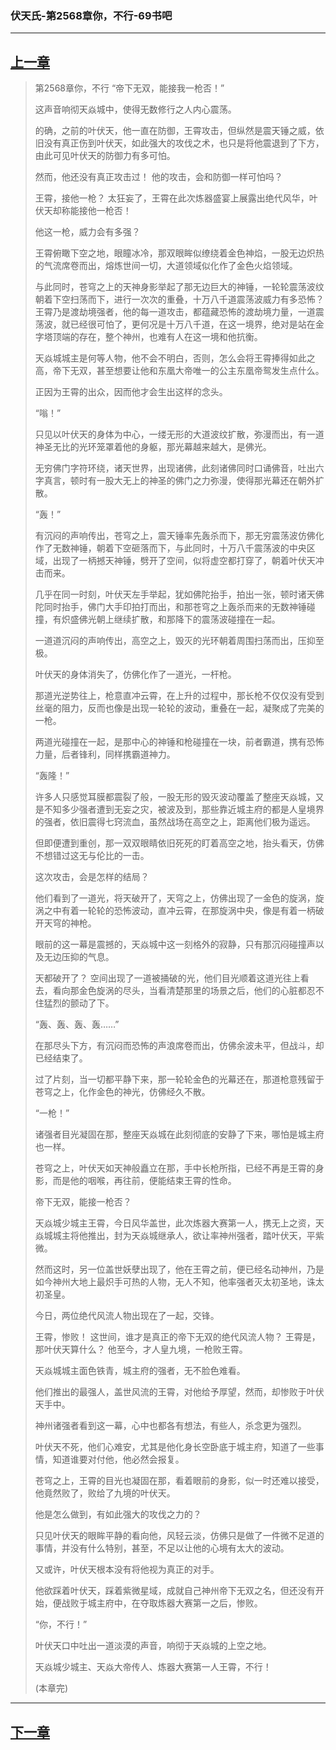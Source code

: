 ### 伏天氏-第2568章你，不行-69书吧

--------
[上一章](./6ac076004e8e0eafac06acd11b369585.md)
--------


>
>
>
>第2568章你，不行
>“帝下无双，能接我一枪否！”
>
>这声音响彻天焱城中，使得无数修行之人内心震荡。
>
>的确，之前的叶伏天，他一直在防御，王霄攻击，但纵然是震天锤之威，依旧没有真正伤到叶伏天，如此强大的攻伐之术，也只是将他震退到了下方，由此可见叶伏天的防御力有多可怕。
>
>然而，他还没有真正攻击过！
>他的攻击，会和防御一样可怕吗？
>
>王霄，接他一枪？
>太狂妄了，王霄在此次炼器盛宴上展露出绝代风华，叶伏天却称能接他一枪否！
>
>他这一枪，威力会有多强？
>
>王霄俯瞰下空之地，眼瞳冰冷，那双眼眸似缭绕着金色神焰，一股无边炽热的气流席卷而出，熔炼世间一切，大道领域似化作了金色火焰领域。
>
>与此同时，苍穹之上的天神身影举起了那无边巨大的神锤，一轮轮震荡波纹朝着下空扫荡而下，进行一次次的重叠，十万八千道震荡波威力有多恐怖？
>王霄乃是渡劫境强者，他的每一道攻击，都蕴藏恐怖的渡劫境力量，一道震荡波，就已经很可怕了，更何况是十万八千道，在这一境界，绝对是站在金字塔顶端的存在，整个神州，也难有人在这一境和他抗衡。
>
>天焱城城主是何等人物，他不会不明白，否则，怎么会将王霄捧得如此之高，帝下无双，甚至想要让他和东凰大帝唯一的公主东凰帝鸳发生点什么。
>
>正因为王霄的出众，因而他才会生出这样的念头。
>
>“嗡！”
>
>只见以叶伏天的身体为中心，一缕无形的大道波纹扩散，弥漫而出，有一道神圣无比的光环笼罩着他的身躯，那光幕越来越大，是佛光。
>
>无穷佛门字符环绕，诸天世界，出现诸佛，此刻诸佛同时口诵佛音，吐出六字真言，顿时有一股大无上的神圣的佛门之力弥漫，使得那光幕还在朝外扩散。
>
>“轰！”
>
>有沉闷的声响传出，苍穹之上，震天锤率先轰杀而下，那无穷震荡波仿佛化作了无数神锤，朝着下空砸落而下，与此同时，十万八千震荡波的中央区域，出现了一柄撼天神锤，劈开了空间，似将虚空都打穿了，朝着叶伏天冲击而来。
>
>几乎在同一时刻，叶伏天左手举起，犹如佛陀抬手，拍出一张，顿时诸天佛陀同时抬手，佛门大手印拍打而出，和那苍穹之上轰杀而来的无数神锤碰撞，有炽盛佛光朝上继续扩散，和那降下的震荡波碰撞在一起。
>
>一道道沉闷的声响传出，高空之上，毁灭的光环朝着周围扫荡而出，压抑至极。
>
>叶伏天的身体消失了，仿佛化作了一道光，一杆枪。
>
>那道光逆势往上，枪意直冲云霄，在上升的过程中，那长枪不仅仅没有受到丝毫的阻力，反而也像是出现一轮轮的波动，重叠在一起，凝聚成了完美的一枪。
>
>两道光碰撞在一起，是那中心的神锤和枪碰撞在一块，前者霸道，携有恐怖力量，后者锋利，同样携霸道神力。
>
>“轰隆！”
>
>许多人只感觉耳膜都震裂了般，一股无形的毁灭波动覆盖了整座天焱城，又是不知多少强者遭到无妄之灾，被波及到，那些靠近城主府的都是人皇境界的强者，依旧震得七窍流血，虽然战场在高空之上，距离他们极为遥远。
>
>但即便遭到重创，那一双双眼睛依旧死死的盯着高空之地，抬头看天，仿佛不想错过这无与伦比的一击。
>
>这次攻击，会是怎样的结局？
>
>他们看到了一道光，将天破开了，天穹之上，仿佛出现了一金色的旋涡，旋涡之中有着一轮轮的恐怖波动，直冲云霄，在那旋涡中央，像是有着一柄破开天穹的神枪。
>
>眼前的这一幕是震撼的，天焱城中这一刻格外的寂静，只有那沉闷碰撞声以及无边压抑的气息。
>
>天都破开了？
>空间出现了一道被捅破的光，他们目光顺着这道光往上看去，看向那金色旋涡的尽头，当看清楚那里的场景之后，他们的心脏都忍不住猛烈的颤动了下。
>
>“轰、轰、轰、轰……”
>
>在那尽头下方，有沉闷而恐怖的声浪席卷而出，仿佛余波未平，但战斗，却已经结束了。
>
>过了片刻，当一切都平静下来，那一轮轮金色的光幕还在，那道枪意残留于苍穹之上，化作金色的神光，仿佛经久不散。
>
>“一枪！”
>
>诸强者目光凝固在那，整座天焱城在此刻彻底的安静了下来，哪怕是城主府也一样。
>
>苍穹之上，叶伏天如天神般矗立在那，手中长枪所指，已经不再是王霄的身影，而是他的咽喉，再往前，便能结束王霄的性命。
>
>帝下无双，能接一枪否？
>
>天焱城少城主王霄，今日风华盖世，此次炼器大赛第一人，携无上之资，天焱城城主将他推出，封为天焱城继承人，欲让率神州强者，踏叶伏天，平紫微。
>
>然而这时，另一位盖世妖孽出现了，他在王霄之前，便已经名动神州，乃是如今神州大地上最炽手可热的人物，无人不知，他率强者灭太初圣地，诛太初圣皇。
>
>今日，两位绝代风流人物出现在了一起，交锋。
>
>王霄，惨败！
>这世间，谁才是真正的帝下无双的绝代风流人物？
>王霄是，那叶伏天算什么？
>他至今，才人皇九境，一枪败王霄。
>
>天焱城城主面色铁青，城主府的强者，无不脸色难看。
>
>他们推出的最强人，盖世风流的王霄，对他给予厚望，然而，却惨败于叶伏天手中。
>
>神州诸强者看到这一幕，心中也都各有想法，有些人，杀念更为强烈。
>
>叶伏天不死，他们心难安，尤其是他化身长空卧底于城主府，知道了一些事情，知道谁要对付他，他必然会报复。
>
>苍穹之上，王霄的目光也凝固在那，看着眼前的身影，似一时还难以接受，他竟然败了，败给了九境的叶伏天。
>
>他是怎么做到，有如此强大的攻伐之力的？
>
>只见叶伏天的眼眸平静的看向他，风轻云淡，仿佛只是做了一件微不足道的事情，并没有什么特别，甚至，不足以让他的心境有太大的波动。
>
>又或许，叶伏天根本没有将他视为真正的对手。
>
>他欲踩着叶伏天，踩着紫微星域，成就自己神州帝下无双之名，但还没有开始，便战败于城主府中，在夺取炼器大赛第一之后，惨败。
>
>“你，不行！”
>
>叶伏天口中吐出一道淡漠的声音，响彻于天焱城的上空之地。
>
>天焱城少城主、天焱大帝传人、炼器大赛第一人王霄，不行！
>
>(本章完)
>
>

--------
[下一章](./f40dfadab30dad273371a4b6442cda34.md)
--------
